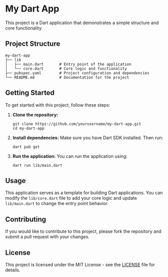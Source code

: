 # My Dart App

This project is a Dart application that demonstrates a simple structure and core functionality.

## Project Structure

```
my-dart-app
├── lib
│   ├── main.dart       # Entry point of the application
│   └── core.dart       # Core logic and functionality
├── pubspec.yaml        # Project configuration and dependencies
└── README.md           # Documentation for the project
```

## Getting Started

To get started with this project, follow these steps:

1. **Clone the repository:**
   ```
   git clone https://github.com/yourusername/my-dart-app.git
   cd my-dart-app
   ```

2. **Install dependencies:**
   Make sure you have Dart SDK installed. Then run:
   ```
   dart pub get
   ```

3. **Run the application:**
   You can run the application using:
   ```
   dart run lib/main.dart
   ```

## Usage

This application serves as a template for building Dart applications. You can modify the `lib/core.dart` file to add your core logic and update `lib/main.dart` to change the entry point behavior.

## Contributing

If you would like to contribute to this project, please fork the repository and submit a pull request with your changes.

## License

This project is licensed under the MIT License - see the [LICENSE](LICENSE) file for details.